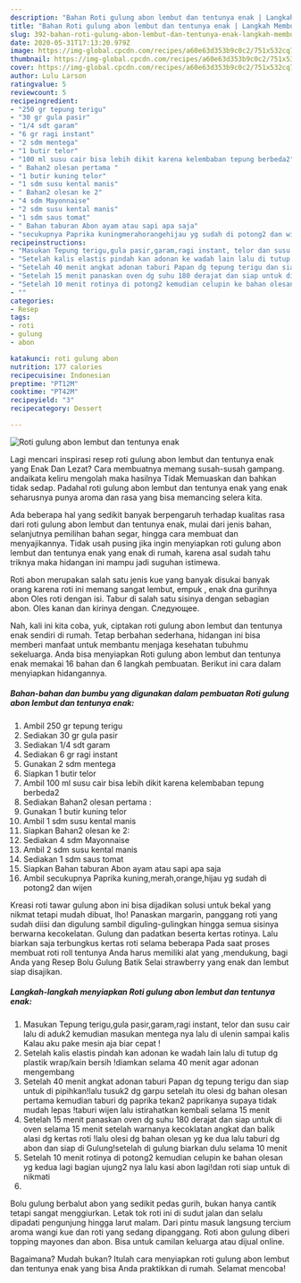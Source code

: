 ```yaml
---
description: "Bahan Roti gulung abon lembut dan tentunya enak | Langkah Membuat Roti gulung abon lembut dan tentunya enak Yang Enak Banget"
title: "Bahan Roti gulung abon lembut dan tentunya enak | Langkah Membuat Roti gulung abon lembut dan tentunya enak Yang Enak Banget"
slug: 392-bahan-roti-gulung-abon-lembut-dan-tentunya-enak-langkah-membuat-roti-gulung-abon-lembut-dan-tentunya-enak-yang-enak-banget
date: 2020-05-31T17:13:20.979Z
image: https://img-global.cpcdn.com/recipes/a60e63d353b9c0c2/751x532cq70/roti-gulung-abon-lembut-dan-tentunya-enak-foto-resep-utama.jpg
thumbnail: https://img-global.cpcdn.com/recipes/a60e63d353b9c0c2/751x532cq70/roti-gulung-abon-lembut-dan-tentunya-enak-foto-resep-utama.jpg
cover: https://img-global.cpcdn.com/recipes/a60e63d353b9c0c2/751x532cq70/roti-gulung-abon-lembut-dan-tentunya-enak-foto-resep-utama.jpg
author: Lulu Larson
ratingvalue: 5
reviewcount: 5
recipeingredient:
- "250 gr tepung terigu"
- "30 gr gula pasir"
- "1/4 sdt garam"
- "6 gr ragi instant"
- "2 sdm mentega"
- "1 butir telor"
- "100 ml susu cair bisa lebih dikit karena kelembaban tepung berbeda2"
- " Bahan2 olesan pertama "
- "1 butir kuning telor"
- "1 sdm susu kental manis"
- " Bahan2 olesan ke 2"
- "4 sdm Mayonnaise"
- "2 sdm susu kental manis"
- "1 sdm saus tomat"
- " Bahan taburan Abon ayam atau sapi apa saja"
- "secukupnya Paprika kuningmerahorangehijau yg sudah di potong2 dan wijen"
recipeinstructions:
- "Masukan Tepung terigu,gula pasir,garam,ragi instant, telor dan susu cair lalu di aduk2 kemudian masukan mentega nya lalu di ulenin sampai kalis Kalau aku pake mesin aja biar cepat !"
- "Setelah kalis elastis pindah kan adonan ke wadah lain lalu di tutup dg plastik wrap/kain bersih !diamkan selama 40 menit agar adonan mengembang"
- "Setelah 40 menit angkat adonan taburi Papan dg tepung terigu dan siap untuk di pipihkan!lalu tusuk2 dg garpu setelah itu olesi dg bahan olesan pertama kemudian taburi dg paprika tekan2 paprikanya supaya tidak mudah lepas !taburi wijen lalu istirahatkan kembali selama 15 menit"
- "Setelah 15 menit panaskan oven dg suhu 180 derajat dan siap untuk di oven selama 15 menit setelah warnanya kecoklatan angkat dan balik alasi dg kertas roti !lalu olesi dg bahan olesan yg ke dua lalu taburi dg abon dan siap di Gulung!setelah di gulung biarkan dulu selama 10 menit"
- "Setelah 10 menit rotinya di potong2 kemudian celupin ke bahan olesan yg kedua lagi bagian ujung2 nya lalu kasi abon lagi!dan roti siap untuk di nikmati"
- ""
categories:
- Resep
tags:
- roti
- gulung
- abon

katakunci: roti gulung abon 
nutrition: 177 calories
recipecuisine: Indonesian
preptime: "PT12M"
cooktime: "PT42M"
recipeyield: "3"
recipecategory: Dessert

---
```



![Roti gulung abon lembut dan tentunya enak](https://img-global.cpcdn.com/recipes/a60e63d353b9c0c2/751x532cq70/roti-gulung-abon-lembut-dan-tentunya-enak-foto-resep-utama.jpg)

Lagi mencari inspirasi resep roti gulung abon lembut dan tentunya enak yang Enak Dan Lezat? Cara membuatnya memang susah-susah gampang. andaikata keliru mengolah maka hasilnya Tidak Memuaskan dan bahkan tidak sedap. Padahal roti gulung abon lembut dan tentunya enak yang enak seharusnya punya aroma dan rasa yang bisa memancing selera kita.

Ada beberapa hal yang sedikit banyak berpengaruh terhadap kualitas rasa dari roti gulung abon lembut dan tentunya enak, mulai dari jenis bahan, selanjutnya pemilihan bahan segar, hingga cara membuat dan menyajikannya. Tidak usah pusing jika ingin menyiapkan roti gulung abon lembut dan tentunya enak yang enak di rumah, karena asal sudah tahu triknya maka hidangan ini mampu jadi suguhan istimewa.

Roti abon merupakan salah satu jenis kue yang banyak disukai banyak orang karena roti ini memang sangat lembut, empuk , enak dna gurihnya abon Oles roti dengan isi. Tabur di salah satu sisinya dengan sebagian abon. Oles kanan dan kirinya dengan. Следующее.


Nah, kali ini kita coba, yuk, ciptakan roti gulung abon lembut dan tentunya enak sendiri di rumah. Tetap berbahan sederhana, hidangan ini bisa memberi manfaat untuk membantu menjaga kesehatan tubuhmu sekeluarga. Anda bisa menyiapkan Roti gulung abon lembut dan tentunya enak memakai 16 bahan dan 6 langkah pembuatan. Berikut ini cara dalam menyiapkan hidangannya.

<!--inarticleads1-->

##### Bahan-bahan dan bumbu yang digunakan dalam pembuatan Roti gulung abon lembut dan tentunya enak:

1. Ambil 250 gr tepung terigu
1. Sediakan 30 gr gula pasir
1. Sediakan 1/4 sdt garam
1. Sediakan 6 gr ragi instant
1. Gunakan 2 sdm mentega
1. Siapkan 1 butir telor
1. Ambil 100 ml susu cair bisa lebih dikit karena kelembaban tepung berbeda2
1. Sediakan  Bahan2 olesan pertama :
1. Gunakan 1 butir kuning telor
1. Ambil 1 sdm susu kental manis
1. Siapkan  Bahan2 olesan ke 2:
1. Sediakan 4 sdm Mayonnaise
1. Ambil 2 sdm susu kental manis
1. Sediakan 1 sdm saus tomat
1. Siapkan  Bahan taburan Abon ayam atau sapi apa saja
1. Ambil secukupnya Paprika kuning,merah,orange,hijau yg sudah di potong2 dan wijen


Kreasi roti tawar gulung abon ini bisa dijadikan solusi untuk bekal yang nikmat tetapi mudah dibuat, lho! Panaskan margarin, panggang roti yang sudah diisi dan digulung sambil diguling-gulingkan hingga semua sisinya berwarna kecokelatan. Gulung dan padatkan beserta kertas rotinya. Lalu biarkan saja terbungkus kertas roti selama beberapa Pada saat proses membuat roti roll tentunya Anda harus memiliki alat yang ,mendukung, bagi Anda yang Resep Bolu Gulung Batik Selai strawberry yang enak dan lembut siap disajikan. 

<!--inarticleads2-->

##### Langkah-langkah menyiapkan Roti gulung abon lembut dan tentunya enak:

1. Masukan Tepung terigu,gula pasir,garam,ragi instant, telor dan susu cair lalu di aduk2 kemudian masukan mentega nya lalu di ulenin sampai kalis Kalau aku pake mesin aja biar cepat !
1. Setelah kalis elastis pindah kan adonan ke wadah lain lalu di tutup dg plastik wrap/kain bersih !diamkan selama 40 menit agar adonan mengembang
1. Setelah 40 menit angkat adonan taburi Papan dg tepung terigu dan siap untuk di pipihkan!lalu tusuk2 dg garpu setelah itu olesi dg bahan olesan pertama kemudian taburi dg paprika tekan2 paprikanya supaya tidak mudah lepas !taburi wijen lalu istirahatkan kembali selama 15 menit
1. Setelah 15 menit panaskan oven dg suhu 180 derajat dan siap untuk di oven selama 15 menit setelah warnanya kecoklatan angkat dan balik alasi dg kertas roti !lalu olesi dg bahan olesan yg ke dua lalu taburi dg abon dan siap di Gulung!setelah di gulung biarkan dulu selama 10 menit
1. Setelah 10 menit rotinya di potong2 kemudian celupin ke bahan olesan yg kedua lagi bagian ujung2 nya lalu kasi abon lagi!dan roti siap untuk di nikmati
1. 


Bolu gulung berbalut abon yang sedikit pedas gurih, bukan hanya cantik tetapi sangat menggiurkan. Letak tok roti ini di sudut jalan dan selalu dipadati pengunjung hingga larut malam. Dari pintu masuk langsung tercium aroma wangi kue dan roti yang sedang dipanggang. Roti abon gulung diberi topping mayones dan abon. Bisa untuk camilan keluarga atau dijual online. 

Bagaimana? Mudah bukan? Itulah cara menyiapkan roti gulung abon lembut dan tentunya enak yang bisa Anda praktikkan di rumah. Selamat mencoba!

